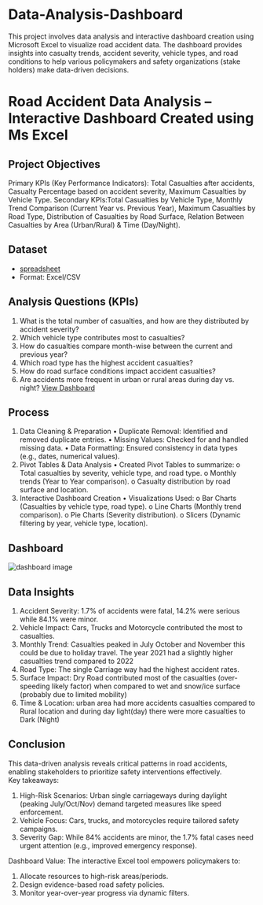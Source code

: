 # Data-Analysis-Dashboard
This project involves data analysis and interactive dashboard creation using Microsoft Excel to visualize road accident data. The dashboard provides insights into casualty trends, accident severity, vehicle types, and road conditions to help various policymakers and safety organizations (stake holders) make data-driven decisions.
# Road Accident Data Analysis –Interactive Dashboard Created using Ms Excel 
## Project Objectives
Primary KPIs (Key Performance Indicators): Total Casualties after accidents, Casualty Percentage based on accident severity, Maximum Casualties by Vehicle Type.
Secondary KPIs:Total Casualties by Vehicle Type, Monthly Trend Comparison (Current Year vs. Previous Year), Maximum Casualties by Road Type, Distribution of Casualties by Road Surface, Relation Between Casualties by Area (Urban/Rural) & Time (Day/Night).
## Dataset
- <a href="https://docs.google.com/spreadsheets/u/0/?pli=1">spreadsheet</a> 
- Format: Excel/CSV
## Analysis Questions (KPIs)
1.	What is the total number of casualties, and how are they distributed by accident severity?
2.	Which vehicle type contributes most to casualties?
3.	How do casualties compare month-wise between the current and previous year?
4.	Which road type has the highest accident casualties?
5.	How do road surface conditions impact accident casualties?
6.	Are accidents more frequent in urban or rural areas during day vs. night? <a href="https://github.com/Dhemi-analyst/Data-Analysis-Dashboard/blob/main/Road%20accident%20Dash%20board.xlsx">View Dashboard</a> 
## Process
1. Data Cleaning & Preparation
•	Duplicate Removal: Identified and removed duplicate entries.
•	Missing Values: Checked for and handled missing data.
•	Data Formatting: Ensured consistency in data types (e.g., dates, numerical values).
2. Pivot Tables & Data Analysis
•	Created Pivot Tables to summarize:
o	Total casualties by severity, vehicle type, and road type.
o	Monthly trends (Year to Year comparison).
o	Casualty distribution by road surface and location.
3. Interactive Dashboard Creation
•	Visualizations Used:
o	Bar Charts (Casualties by vehicle type, road type).
o	Line Charts (Monthly trend comparison).
o	Pie Charts (Severity distribution).
o	Slicers (Dynamic filtering by year, vehicle type, location).
## Dashboard
![dashboard image ](https://github.com/user-attachments/assets/1f3406a7-3716-4d06-af98-d90c9e65c89b)
## Data Insights
1.	Accident Severity: 1.7% of accidents were fatal, 14.2% were serious while 84.1% were minor. 
2.	Vehicle Impact: Cars, Trucks and Motorcycle contributed the most to casualties.
3.	Monthly Trend: Casualties peaked in July October and November this could be due to holiday travel. The year 2021 had a slightly higher casualties trend compared to 2022
4.	Road Type: The single Carriage way had the highest accident rates.
5.	Surface Impact: Dry Road contributed most of the casualties (over-speeding likely factor) when compared to wet and snow/ice surface (probably due to limited mobility)
6.	 Time & Location: urban area had more accidents casualties compared to Rural location and during day light(day) there were more casualties to Dark (Night)
## Conclusion
This data-driven analysis reveals critical patterns in road accidents, enabling stakeholders to prioritize safety interventions effectively.    
Key takeaways:
1. High-Risk Scenarios: Urban single carriageways during daylight (peaking July/Oct/Nov) demand targeted measures like speed enforcement.
2. Vehicle Focus: Cars, trucks, and motorcycles require tailored safety campaigns.
3. Severity Gap: While 84% accidents are minor, the 1.7% fatal cases need urgent attention (e.g., improved emergency response).

Dashboard Value: The interactive Excel tool empowers policymakers to:
1. Allocate resources to high-risk areas/periods.
2. Design evidence-based road safety policies.
3. Monitor year-over-year progress via dynamic filters.

